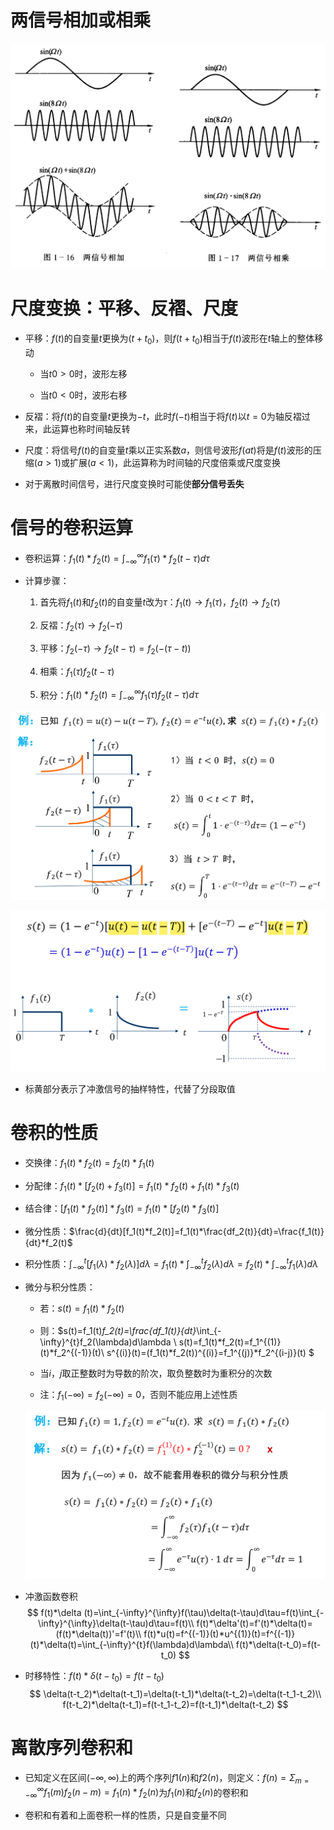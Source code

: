 # 两信号相加或相乘

![Alt text](image-141.png)    

# 尺度变换：平移、反褶、尺度
* 平移：$f(t)$的自变量$t$更换为$(t+t_0)$，则$f(t+t_0)$相当于$f(t)$波形在$t$轴上的整体移动
    * 当$t0>0$时，波形左移

    * 当$t0<0$时，波形右移

* 反褶：将$f(t)$的自变量$t$更换为$-t$，此时$f(-t)$相当于将$f(t)$以$t=0$为轴反褶过来，此运算也称时间轴反转

* 尺度：将信号$f(t)$的自变量$t$乘以正实系数$a$，则信号波形$f(at)$将是$f(t)$波形的压缩($a>1$)或扩展($a<1$)，此运算称为时间轴的尺度倍乘或尺度变换

* 对于离散时间信号，进行尺度变换时可能使**部分信号丢失**

# 信号的卷积运算
* 卷积运算：$f_1(t)*f_2(t)=\int_{-∞}^{∞}f_1(τ)*f_2(t-τ)dτ$

* 计算步骤：
    1. 首先将$f_1(t)$和$f_2(t)$的自变量$t$改为$τ$：$f_1(t)\to f_1(τ)，f_2(t)\to f_2(τ)$

    2. 反褶：$f_2(τ)\to f_2(-τ)$

    3. 平移：$f_2(-τ)\to f_2(t-τ)=f_2(-(τ-t))$

    4. 相乘：$f_1(τ)f_2(t-τ)$

    5. 积分：$f_1(t)*f_2(t)=\int_{-∞}^{∞}f_1(τ)f_2(t-τ)dτ$

![Alt text](image-292.png)

![Alt text](image-293.png)

* 标黄部分表示了冲激信号的抽样特性，代替了分段取值

# 卷积的性质

* 交换律：$f_1(t)*f_2(t)=f_2(t)*f_1(t)$

* 分配律：$f_1(t)*[f_2(t)+f_3(t)]=f_1(t)*f_2(t)+f_1(t)*f_3(t)$

* 结合律：$[f_1(t)*f_2(t)]*f_3(t)=f_1(t)*[f_2(t)*f_3(t)]$

* 微分性质：$\frac{d}{dt}[f_1(t)*f_2(t)]=f_1(t)*\frac{df_2(t)}{dt}=\frac{f_1(t)}{dt}*f_2(t)$

* 积分性质：$\int_{-\infty}^{t}[f_1(\lambda)*f_2(\lambda)]d\lambda=f_1(t)*\int_{-\infty}^{t}f_2(\lambda)d\lambda=f_2(t)*\int_{-\infty}^{t}f_1(\lambda)d\lambda$

* 微分与积分性质：
    * 若：$s(t)=f_1(t)*f_2(t)$
    
    * 则：$s(t)=f_1(t)*f_2(t)=\frac{df_1(t)}{dt}*\int_{-\infty}^{t}f_2(\lambda)d\lambda \\
    s(t)=f_1(t)*f_2(t)=f_1^{(1)}(t)*f_2^{(-1)}(t)\\
    s^{(i)}(t)=(f_1(t)*f_2(t))^{(i)}=f_1^{(j)}*f_2^{(i-j)}(t)
    $ 
    
    * 当$i，j$取正整数时为导数的阶次，取负整数时为重积分的次数

    * 注：$f_1(-\infty)=f_2(-\infty)=0$，否则不能应用上述性质

    ![Alt text](image-79.png)

* 冲激函数卷积
$$
f(t)*\delta (t)=\int_{-\infty}^{\infty}f(\tau)\delta(t-\tau)d\tau=f(t)\int_{-\infty}^{\infty}\delta(t-\tau)d\tau=f(t)\\
f(t)*\delta'(t)=f'(t)*\delta(t)=(f(t)*\delta(t))'=f'(t)\\
f(t)*u(t)=f^{(-1)}(t)*u^{(1)}(t)=f^{(-1)}(t)*\delta(t)=\int_{-\infty}^{t}f(\lambda)d\lambda\\
f(t)*\delta(t-t_0)=f(t-t_0)
$$

* 时移特性：$f(t)*\delta(t-t_0)=f(t-t_0)$
$$
\delta(t-t_2)*\delta(t-t_1)=\delta(t-t_1)*\delta(t-t_2)=\delta(t-t_1-t_2)\\
f(t-t_2)*\delta(t-t_1)=f(t-t_1-t_2)=f(t-t_1)*\delta(t-t_2)
$$

# 离散序列卷积和
* 已知定义在区间$(-\infty,\infty)$上的两个序列$f1(n)$和$f2(n)$，则定义：$f(n)=\Sigma_{m=-\infty}^{\infty}f_1(m)f_2(n-m)=f_1(n)*f_2(n)$为$f_1(n)$和$f_2(n)$的卷积和

* 卷积和有着和上面卷积一样的性质，只是自变量不同
